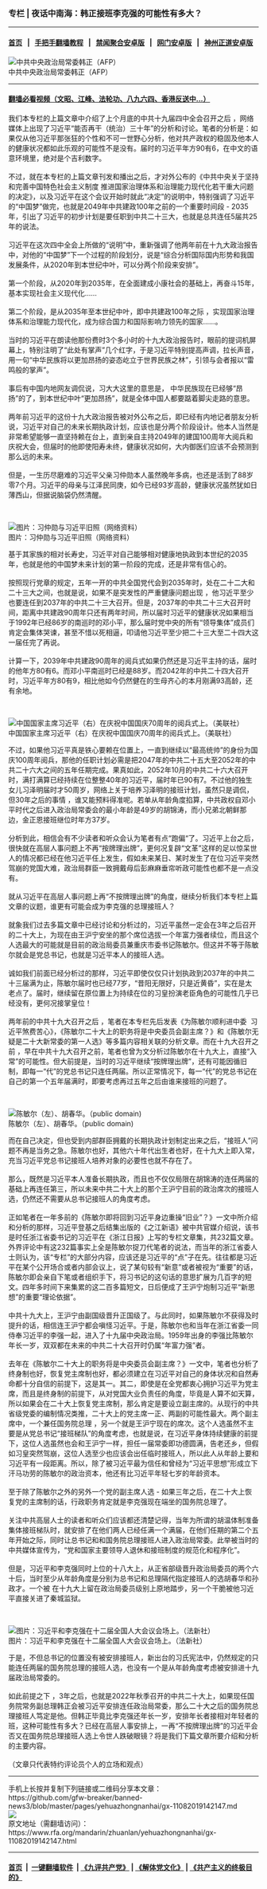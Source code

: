 ### 专栏 | 夜话中南海：韩正接班李克强的可能性有多大？
------------------------

#### [首页](https://github.com/gfw-breaker/banned-news3/blob/master/README.md) &nbsp;&nbsp;|&nbsp;&nbsp; [手把手翻墙教程](https://github.com/gfw-breaker/guides/wiki) &nbsp;&nbsp;|&nbsp;&nbsp; [禁闻聚合安卓版](https://github.com/gfw-breaker/bn-android) &nbsp;&nbsp;|&nbsp;&nbsp; [网门安卓版](https://github.com/oGate2/oGate) &nbsp;&nbsp;|&nbsp;&nbsp; [神州正道安卓版](https://github.com/SzzdOgate/update) 



<div id="headerimg">
 <img alt="中共中央政治局常委韩正（AFP）" src="https://www.rfa.org/mandarin/yataibaodao/junshiwaijiao/ko-01172018101705.html/p8500521a51141279.jpg/image" title="中共中央政治局常委韩正（AFP）"/>
 <div id="headerimgcontents">
  <div id="headerimgcaption">
   <span>
    中共中央政治局常委韩正（AFP）
   </span>
   <!-- zoomattribute -->
  </div>
  <!-- headerimgcaption -->
 </div>
 <!-- headerimagecontents -->
</div>

<hr/>


#### [翻墙必看视频（文昭、江峰、法轮功、八九六四、香港反送中...）](https://github.com/gfw-breaker/banned-news3/blob/master/pages/links.md)

<div id="storytext">
 <div>
  <div class="slot_header">
  </div>
 </div>
 <p>
  我们本专栏的上篇文章中介绍了上个月底的中共十九届四中全会召开之后 ，网络媒体上出现了习近平“能否再干（统治）三十年”的分析和讨论。笔者的分析是：如果仅从他习近平那张狂的个性和不可一世野心分析，他对共产政权的稳固及他本人的健康状况都如此乐观的可能性不是没有。届时的习近平年方90有6，在中文的语意环境里，绝对是个吉利数字。
  <br/>
  <br/>
  不过，就在本专栏的上篇文章刊发和播出之后，才对外公布的《中共中央关于坚持和完善中国特色社会主义制度 推进国家治理体系和治理能力现代化若干重大问题的决定》，以及习近平在这个会议开始时就此“决定”的说明中，特别强调了习近平的“中国梦”做完，也就是2049年中共建政100年之前的一个重要时间段 - 2035年，引出了习近平的初步计划是要任职到中共二十三大，也就是总共连任5届共25年的说法。
  <br/>
  <br/>
  习近平在这次四中全会上所做的“说明”中，重新强调了他两年前在十九大政治报告中，对他的“中国梦”下一个过程的阶段划分，说是“综合分析国际国内形势和我国发展条件，从2020年到本世纪中叶，可以分两个阶段来安排”。
  <br/>
  <br/>
  第一个阶段，从2020年到2035年，在全面建成小康社会的基础上，再奋斗15年，基本实现社会主义现代化……
  <br/>
  <br/>
  第二个阶段，是从2035年至本世纪中叶，即中共建政100年之际 ，实现国家治理体系和治理能力现代化，成为综合国力和国际影响力领先的国家……。
  <br/>
  <br/>
  当时的习近平在朗读他那份费时3个多小时的十九大政治报告时，眼前的提词机屏幕上，特别注明了“此处有掌声”几个红字，于是习近平特别提高声调，拉长声音，用一句“中华民族将以更加昂扬的姿态屹立于世界民族之林”，引领与会者报以“雷鸣般的掌声”。
  <br/>
  <br/>
  事后有中国内地网友调侃说，习大大这里的意思是， 中华民族现在已经够“昂扬”的了，到本世纪中叶“更加昂扬”，就是全体中国人都要踮着脚尖走路的意思。
  <br/>
  <br/>
  两年前习近平的这份十九大政治报告被对外公布之后，即已经有内地记者朋友分析说，习近平对自己的未来长期执政计划，应该也是分两个阶段设计。他本人当然是非常希望能够一直坚持赖在台上，直到亲自主持2049年的建国100周年大阅兵和庆祝大会，但届时的他即使阳寿未终，健康状况如何，大内御医们应该不会预测到那么远的未来。
  <br/>
  <br/>
  但是，一生历尽磨难的习近平父亲习仲勋本人虽然晚年多病，也还是活到了88岁零7个月。习近平的母亲与江泽民同庚，如今已经93岁高龄，健康状况虽然犹如日薄西山，但据说脑袋仍然清醒。
 </p>
 <p>
  <br/>
  <div class="image-inline captioned" style="width:622px;">
   <div style="width:622px;">
    <img alt="图片：习仲勋与习近平旧照（网络资料）" src="https://www.rfa.org/mandarin/zhuanlan/yehuazhongnanhai/gx-04032017163048.html/xjp622.jpg" title="图片：习仲勋与习近平旧照（网络资料）"/>
   </div>
   <div class="image-caption">
    <span style="width:622px;">
     图片：习仲勋与习近平旧照（网络资料）
    </span>
    <span class="copyright">
    </span>
   </div>
  </div>
 </p>
 <p>
  基于其家族的相对长寿史，习近平对自己能够相对健康地执政到本世纪的2035年，也就是他的中国梦未来计划的第一阶段的完成，还是非常有信心的。
  <br/>
  <br/>
  按照现行党章的规定，五年一开的中共全国党代会到2035年时，处在二十二大和二十三大之间，也就是说，如果不是突发性的严重健康问题出现 ，他习近平至少也要连任到2037年的中共二十三大召开。但是，2037年的中共二十三大召开时间，距离中共建政90周年只还有两年时间，所以届时习近平的健康状况如果相当于1992年已经86岁的南巡时的邓小平，那么届时党中央的所有“领导集体”成员们肯定会集体哭谏，甚至不惜以死相逼，叩请他习近平至少把二十三大至二十四大这一届任完了再说。
  <br/>
  <br/>
  计算一下，2039年中共建政90周年的阅兵式如果仍然还是习近平主持的话，届时的他年方80有6。而邓小平南巡时已经是88岁。而2042年的中共二十四大召开时，习近平年方80有9，相比他如今仍然健在的生母齐心的本月刚满93高龄，还有余地。
 </p>
 <p>
  <br/>
  <div class="image-inline captioned" style="width:1560px;">
   <div style="width:1560px;">
    <img alt="中国国家主席习近平（右）在庆祝中国国庆70周年的阅兵式上。（美联社）" src="https://www.rfa.org/mandarin/pinglun/chenpokong/js-10032019104447.html/AP_19274105888255.jpg" title="中国国家主席习近平（右）在庆祝中国国庆70周年的阅兵式上。（美联社）"/>
   </div>
   <div class="image-caption">
    <span style="width:1560px;">
     中国国家主席习近平（右）在庆祝中国国庆70周年的阅兵式上。（美联社）
    </span>
    <span class="copyright">
    </span>
   </div>
  </div>
 </p>
 <p>
  不过，如果他习近平真是铁心要赖在位置上，一直到继续以“最高统帅”的身份为国庆100周年阅兵，那他的任职计划必需是把2047年的中共二十五大至2052年的中共二十六大之间的五年任期完成。果真如此，2052年10月的中共二十六大召开时，满打满算已经持续在位整整40年的习近平，届时年已90有7。不过他的独生女儿习泽明届时才50周岁，网络上关于培养习泽明的接班计划，虽然只是调侃，但30年之后的事情 ，谁又能预料得准呢。若单从年龄角度掐算，中共政权自邓小平时代之后进入政治局常委会的最小年龄是49岁的胡锦涛，而小兄弟北朝鲜那边，金正恩接班继位时年方37岁。
  <br/>
  <br/>
  分析到此，相信会有不少读者和听众会认为笔者有点“跑偏“了。习近平上台之后，很快就在高层人事问题上不再“按牌理出牌”，更何况复辟“文革”这样的足以惊呆世人的情况都已经在他习近平任上发生，假如未来某日、某时发生了在位习近平突然驾崩的党国大难，政治局群臣一致拥戴母后彭麻麻垂帘听政可能性也都不是一点没有。
  <br/>
  <br/>
  就从习近平在高层人事问题上再“不按牌理出牌”的角度，继续分析我们本专栏上篇文章的议题，谁更有可能会成为李克强的总理接班人？
  <br/>
  <br/>
  就象我们过去多篇文章中已经讨论和分析过的，习近平虽然一定会在3年之后召开的二十大上，为现在由王沪宁安坐的那个席位选拔一个年富力强者续位，而且这个人选最大的可能就是目前的政治局委员兼重庆市委书记陈敏尔。但这并不等于陈敏尔就会是党总书记，也就是习近平本人的接班人选。
  <br/>
  <br/>
  诚如我们前面已经分析过的那样，习近平即使仅仅只计划执政到2037年的中共二十三届满为止，陈敏尔届时也已经77岁，“昔阳无限好，只是近黄昏”，实在是太老点了。届时，继续留在原位置上为持续在位的习皇扮演老臣角色的可能性几乎已经没有，更何况接掌皇位！
  <br/>
  <br/>
  两年前的中共十九大召开之后 ，笔者在本专栏先后发表《为陈敏尔顺利进中委  习近平煞费苦心》，《陈敏尔二十大上的职务将是中央委员会副主席？》和《陈敏尔无疑是二十大新常委的第一人选》等多篇内容相关联的分析文章。而在十九大召开之前 ，早在中共十九大召开之前，笔者也曾为文分析过陈敏尔在十九大上，直接“入常”的可能性。但大前提是，当时的习近平继续“按牌理出牌”，还有可能因循旧制，即每一“代”的党总书记只连任两届。所以正常情况下，每一“代”的党总书记在自己的第一个五年届满时，即要考虑再过五年之后由谁来接班的问题了。
 </p>
 <p>
  <br/>
  <div class="image-inline captioned" style="width:871px;">
   <div style="width:871px;">
    <img alt="陈敏尔（左）、胡春华。（public domain)" src="https://www.rfa.org/mandarin/zhuanlan/yehuazhongnanhai/gx-09202017133318.html/m0920-gxp.jpg" title="陈敏尔（左）、胡春华。（public domain)"/>
   </div>
   <div class="image-caption">
    <span style="width:871px;">
     陈敏尔（左）、胡春华。（public domain)
    </span>
    <span class="copyright">
    </span>
   </div>
  </div>
 </p>
 <p>
  而在自己决定，但也受到内部群臣拥戴的长期执政计划制定出来之后，“接班人”问题不再是当务之急。陈敏尔也好，其他六十年代出生者也好，在十九大上即入常，充当习近平党总书记接班人培养对象的必要性也就不存在了。
  <br/>
  <br/>
  那么，既然是习近平本人准备长期执政，而且也不仅仅局限在胡锦涛的连任两届的基础上再连任第三，所以未来中共二十大上的那个王沪宁目前的政治席次的接班人选，仍然还不需要从总书记接班人的角度考虑。
  <br/>
  <br/>
  正如笔者在一年多前的《陈敏尔即将回到习近平身边重操“旧业”？》一文中所介绍和分析的那样，习近平登基之后结集出版的《之江新语》被中共官媒介绍说，该书是时任浙江省委书记的习近平在《浙江日报》上写的专栏文章集，共232篇文章。外界评论中有这232篇事实上全是陈敏尔捉刀代笔者的说法，而当年的浙江省委人士则认为，该“专栏”的大部分内容，应该还是习近平的“点”子在先。往往都是习近平在某个公开场合或者内部会议上，说了某句较有“新意”或者被视为“重要”的话，陈敏尔即会亲自下笔或者组织手下，将习书记的这句话的意思扩展为几百字的短文。四年多时间下来集累的这二百多篇短文，日后便成了王沪宁炮制习近平“新思想”的重要“理论依据”。
  <br/>
  <br/>
  中共十九大上，王沪宁由副国级晋升正国级了。与此同时，如果陈敏尔不获得及时提升的话，相信连王沪宁都会嗔怪习近平。于是，陈敏尔也和当年在浙江省委一同侍奉习近平的李强一起，进入了十九届中央政治局。1959年出身的李强比陈敏尔年长一岁，双双都在未来的中共二十大召开时仍属“年富力强”者。
  <br/>
  <br/>
  去年在《陈敏尔二十大上的职务将是中央委员会副主席？》一文中，笔者也分析了终身制也好，恢复党主席制也好，都必须建立在习近平对自己的身体状况和自然寿命都十分自信的前提下，这是其一。其二，即使是在全党都衷心拥护习近平为党主席，而且是终身制的前提下，从对党国大业负责任的角度，毕竟是人算不如天算，所以如果会在二十大上恢复党主席制，那么肯定是要设立副主席的。从现行的中共省级党委的编制情况类推，二十大上的党主席一正、两副的可能性最大。两个副主席中，一个兼任国务院总理 ，另一个就是王沪宁现在的席次。这个人选虽然不主要是从党总书记“接班梯队”的角度考虑，也就是说，在习近平身体持续健康的前提下，这位人选虽然也会和王沪宁一样，担任一届常委即功德圆满，告老还乡，但假如习皇突然驾崩，这位人选至少也应该会出任临时接班人，所以此人从年龄上要和习近平有一段距离。所以，除了被习近平最为信任和曾经为“习近平思想”形成立下汗马功劳的陈敏尔的政治资本，他还有比习近平年轻七岁的年龄资本。
  <br/>
  <br/>
  至于除了陈敏尔之外的另外一个党的副主席人选 - 如果三年之后，在二十大上恢复党的主席制的话，行政职务肯定就是李克强现在端坐的国务院总理了。
  <br/>
  <br/>
  关注中共高层人士的读者和听众们应该都还清楚记得，当年为所谓的胡温体制准备集体接班梯队时，就安排了在他们两人已经任满一个满届，在他们任期的第二个五年开始之际，同时让总书记和和国务院总理接班人进入政治局常委。此举被当时的中共媒体宣传为，“党和国家主要领导人退休和接班制度的规范化和程序化”。
  <br/>
  <br/>
  但是，习近平和李克强同时上位的十八大上，从正省部级晋升政治局委员的两个六十后，当时至少从年龄角度是分别为总书记和总理隔代指定接班人的选胡春华和孙政才。一个被 在十九大上留在政治局委员级别上原地踏步，另一个干脆被他习近平直接关进了秦城监狱。
 </p>
 <p>
  <br/>
  <div class="image-inline captioned" style="width:768px;">
   <div style="width:768px;">
    <img alt="图片：习近平和李克强在十二届全国人大会议会场上。（法新社）" src="https://www.rfa.org/mandarin/yataibaodao/meiti/vt-03062014144748.html/000_Hkg9567452.jpg" title="图片：习近平和李克强在十二届全国人大会议会场上。（法新社）"/>
   </div>
   <div class="image-caption">
    <span style="width:768px;">
     图片：习近平和李克强在十二届全国人大会议会场上。（法新社）
    </span>
    <span class="copyright">
    </span>
   </div>
  </div>
 </p>
 <p>
  于是，不但总书记的位置没有被安排接班人，新出台的习氏宪法中，仍然规定的只能连任两届的国务院总理的接班人选，也没有一个是从年龄角度考虑被安排进十九届政治局常委的。
  <br/>
  <br/>
  如此前提之下 ，3年之后，也就是2022年秋季召开的中共二十大上，如果现任国务院常务副总理韩正会被习近平安排连任政治局常委，那么二十大之后的国务院总理接班人笃定是他。但韩正毕竟比李克强还年长一岁，安排年长者接相对年轻者的班，这种可能性有多大？已经在高层人事安排上，一再“不按牌理出牌”的习近平会否又在国务院总理接班人选上令世人跌破眼镜？将是我们下篇文章所要介绍和分析的主要内容。
  <br/>
  <br/>
  （文章只代表特约评论员个人的立场和观点）
 </p>
</div>

<hr/>
手机上长按并复制下列链接或二维码分享本文章：<br/>
https://github.com/gfw-breaker/banned-news3/blob/master/pages/yehuazhongnanhai/gx-11082019142147.md <br/>
<a href='https://github.com/gfw-breaker/banned-news3/blob/master/pages/yehuazhongnanhai/gx-11082019142147.md'><img src='https://github.com/gfw-breaker/banned-news3/blob/master/pages/yehuazhongnanhai/gx-11082019142147.md.png'/></a> <br/>
原文地址（需翻墙访问）：https://www.rfa.org/mandarin/zhuanlan/yehuazhongnanhai/gx-11082019142147.html


------------------------
#### [首页](https://github.com/gfw-breaker/banned-news3/blob/master/README.md) &nbsp;|&nbsp; [一键翻墙软件](https://github.com/gfw-breaker/nogfw/blob/master/README.md) &nbsp;| [《九评共产党》](https://github.com/gfw-breaker/9ping.md/blob/master/README.md#九评之一评共产党是什么) | [《解体党文化》](https://github.com/gfw-breaker/jtdwh.md/blob/master/README.md) | [《共产主义的终极目的》](https://github.com/gfw-breaker/gczydzjmd.md/blob/master/README.md)


<img src='http://gfw-breaker.win/banned-news3/pages/yehuazhongnanhai/gx-11082019142147.md' width='0px' height='0px'/>